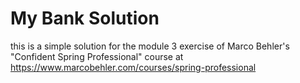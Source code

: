 # My Bank Solution

this is a simple solution for the module 3 exercise of Marco Behler's "Confident Spring Professional" course at https://www.marcobehler.com/courses/spring-professional
